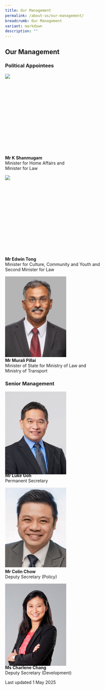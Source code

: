 ```yaml
---
title: Our Management
permalink: /about-us/our-management/
breadcrumb: Our Management
variant: markdown
description: ""
---
```

<style> .img-gallery { width: 200px; height: 250px; } .img-gallery img { max-width: 100%; } </style>

<h2>Our Management</h2>

<h3><strong>Political Appointees</strong></h3>
<div class="img-gallery">
<img src="/images/1510806764644.jpg">
</div>
<p><strong>Mr K Shanmugam</strong> 
<br>Minister for Home Affairs and
<br>Minister for Law</p>
<div class="img-gallery">
<img src="/images/1532069362285.jpg">
</div>
<p><strong>Mr Edwin Tong</strong> 
<br>Minister for Culture, Community and Youth and
<br>Second Minister for Law</p>
<div class="img-gallery">
<img src="/images/MOS_Murali_Pillai.jpg">
</div>
<p><strong>Mr Murali Pillai</strong> 
<br>Minister of State for Ministry of Law and
<br>Ministry of Transport</p>
<h3><strong>Senior Management</strong></h3>
<div class="img-gallery">
<img src="/images/ps luke goh.jpg">
</div>
<p><strong>Mr Luke Goh</strong> 
<br>Permanent Secretary</p>
<div class="img-gallery">
<img src="/images/colin_chow.jpg">
</div>
<p><strong>Mr Colin Chow</strong> 
<br>Deputy Secretary (Policy)</p>
<div class="img-gallery">
<img src="/images/charlene_chang.jpg">
</div>
<p><strong>Ms Charlene Chang</strong> 
<br>Deputy Secretary (Development)</p>
<p>Last updated 1 May 2025</p>
